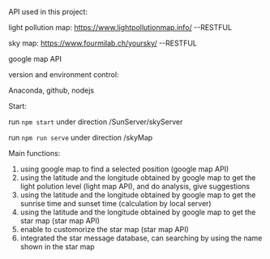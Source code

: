API used in this project:

light pollution map: https://www.lightpollutionmap.info/ --RESTFUL

sky map: https://www.fourmilab.ch/yoursky/ --RESTFUL

google map API

version and environment control:

Anaconda, github, nodejs

Start:

run `npm start` under direction  /SunServer/skyServer 

run `npm run serve` under direction /skyMap

Main functions:

1. using google map to find a selected position (google map API)
2. using the latitude and the longitude obtained by google map to get the light polution level (light map API), and do analysis, give suggestions
3. using the latitude and the longitude obtained by google map to get the sunrise time and sunset time (calculation by local server)
4. using the latitude and the longitude obtained by google map to get the star map (star map API)
5. enable to customorize the star map (star map API)
6. integrated the star message database, can searching by using the name shown in the star map

